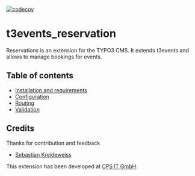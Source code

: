 [![codecov](https://codecov.io/gh/dwenzel/t3events_reservation/branch/master/graph/badge.svg)](https://codecov.io/gh/dwenzel/t3events_reservation)

t3events_reservation
====================

Reservations is an extension for the TYPO3 CMS. It extends t3events and allows to manage bookings for events.

## Table of contents
- [Installation and requirements](/Documentation/INSTALL.md)
- [Configuration](/Documentation/CONFIGURATION.md)
- [Routing](/Documentation/ROUTING.md)
- [Validation](/Documentation/VALIDATION.md)

## Credits
Thanks for contribution and feedback
* [Sebastian Kreideweiss](https://github.com/kreidewe)

This extension has been developed at [CPS IT GmbH](https://cps-it.de).

